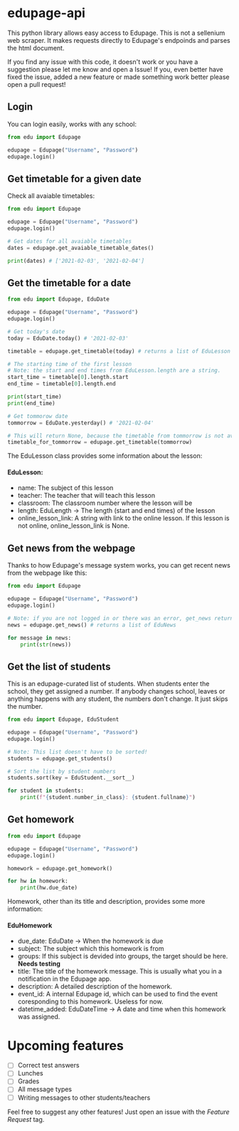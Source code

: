 # edupage-api
This python library allows easy access to Edupage. This is not a sellenium web scraper. 
It makes requests directly to Edupage's endpoinds and parses the html document.

If you find any issue with this code, it doesn't work or you have a suggestion please let me know and open a Issue! If you, even better have fixed the issue, added a new feature or made something work better please open a pull request!

## Login
You can login easily, works with any school:
```python
from edu import Edupage

edupage = Edupage("Username", "Password")
edupage.login()
```


## Get timetable for a given date
Check all avaiable timetables:
```python
from edu import Edupage

edupage = Edupage("Username", "Password")
edupage.login()

# Get dates for all avaiable timetables
dates = edupage.get_avaiable_timetable_dates()

print(dates) # ['2021-02-03', '2021-02-04']
```

## Get the timetable for a date
```python
from edu import Edupage, EduDate

edupage = Edupage("Username", "Password")
edupage.login()

# Get today's date
today = EduDate.today() # '2021-02-03'

timetable = edupage.get_timetable(today) # returns a list of EduLesson

# The starting time of the first lesson
# Note: the start and end times from EduLesson.length are a string.
start_time = timetable[0].length.start
end_time = timetable[0].length.end

print(start_time)
print(end_time)

# Get tommorow date
tommorrow = EduDate.yesterday() # '2021-02-04'

# This will return None, because the timetable from tommorrow is not avaiable
timetable_for_tommorrow = edupage.get_timetable(tommorrow)
```
The EduLesson class provides some information about the lesson:

#### EduLesson: 
- name: The subject of this lesson
- teacher: The teacher that will teach this lesson
- classroom: The classroom number where the lesson will be
- length: EduLength -> The length (start and end times) of the lesson
- online_lesson_link: A string with link to the online lesson. If this lesson is not online, online_lesson_link is None.


## Get news from the webpage
Thanks to how Edupage's message system works, you can get recent news from the webpage like this:
```python
from edu import Edupage

edupage = Edupage("Username", "Password")
edupage.login()

# Note: if you are not logged in or there was an error, get_news returns None
news = edupage.get_news() # returns a list of EduNews

for message in news:
    print(str(news))
```

## Get the list of students
This is an edupage-curated list of students. When students enter the school, they get assigned a number. If anybody changes school, leaves or anything happens with any student, the numbers don't change. It just skips the number.
```python
from edu import Edupage, EduStudent

edupage = Edupage("Username", "Password")
edupage.login()

# Note: This list doesn't have to be sorted!
students = edupage.get_students()

# Sort the list by student numbers
students.sort(key = EduStudent.__sort__)

for student in students:
    print(f"{student.number_in_class}: {student.fullname}")

```

## Get homework
```python
from edu import Edupage

edupage = Edupage("Username", "Password")
edupage.login()

homework = edupage.get_homework()

for hw in homework:
    print(hw.due_date)
```
Homework, other than its title and description, provides some more information:
#### EduHomework
- due_date: EduDate -> When the homework is due
- subject: The subject which this homework is from
- groups: If this subject is devided into groups, the target should be here. __Needs testing__
- title: The title of the homework message. This is usually what you in a notification in the Edupage app.
- description: A detailed description of the homework.
- event_id: A internal Edupage id, which can be used to find the event coresponding to this homework. Useless for now.
- datetime_added: EduDateTime -> A date and time when this homework was assigned.

# Upcoming features
- [ ] Correct test answers
- [ ] Lunches
- [ ] Grades
- [ ] All message types
- [ ] Writing messages to other students/teachers

Feel free to suggest any other features! Just open an issue with the *Feature Request* tag.
